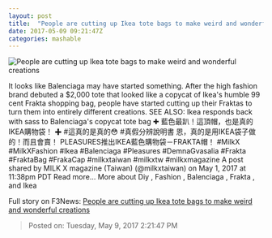 ```yaml
---
layout: post
title:  "People are cutting up Ikea tote bags to make weird and wonderful creations"
date: 2017-05-09 09:21:47Z
categories: mashable
---
```


![People are cutting up Ikea tote bags to make weird and wonderful creations](http://i.amz.mshcdn.com/5sgeTktfzOm7v4q4Nn7ojFw8DQQ=/1200x630/2017%2F05%2F09%2F46%2F8fe7c1e653de4affa0ce859dd378645a.60f98.jpg)

It looks like Balenciaga may have started something. After the high fashion brand debuted a $2,000 tote that looked like a copycat of Ikea's humble 99 cent Frakta shopping bag, people have started cutting up their Fraktas to turn them into entirely different creations. SEE ALSO: Ikea responds back with sass to Balenciaga's copycat tote bag ✚ 藍色最趴！這頂帽，也是真的IKEA購物袋！ ✚ #這真的是真的😳 #真假分辨說明書 恩，真的是用IKEA袋子做的！而且會賣！ PLEASURES推出IKEA藍色購物袋－FRAKTA帽！ #MilkX #MilkXFashion #Ikea #Balenciaga #Pleasures #DemnaGvasalia #Frakta #FraktaBag #FrakaCap #milkxtaiwan #milkxtw #milkxmagazine A post shared by MILK X magazine (Taiwan) (@milkxtaiwan) on May 1, 2017 at 11:38pm PDT Read more... More about Diy , Fashion , Balenciaga , Frakta , and Ikea


Full story on F3News: [People are cutting up Ikea tote bags to make weird and wonderful creations](http://www.f3nws.com/n/p3xxPJ)

> Posted on: Tuesday, May 9, 2017 2:21:47 PM
